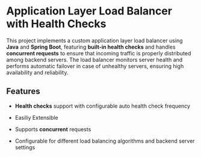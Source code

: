 # Application Layer Load Balancer with Health Checks

This project implements a custom application layer load balancer using **Java** and **Spring Boot**, featuring **built-in health checks** and handles **concurrent requests** to ensure that incoming traffic is properly distributed among backend servers. The load balancer monitors server health and performs automatic failover in case of unhealthy servers, ensuring high availability and reliability.

## Features

- **Health checks** support with configurable auto health check frequency

- Easiliy Extensible 

- Supports **concurrent** requests

- Configurable for different load balancing algorithms and backend server settings

##



